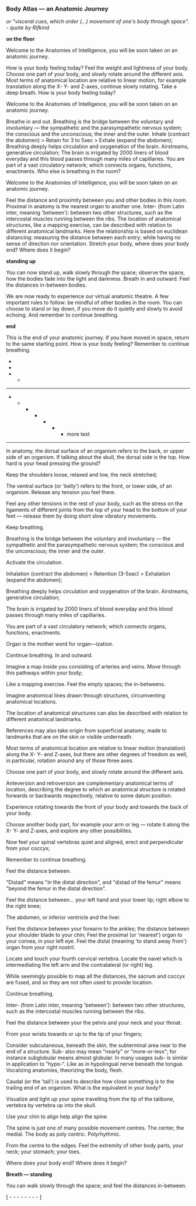 ### Body Atlas — an Anatomic Journey 
_or "visceral cues, which order (...) movement of one's body through space". - quote by Rifkind_

__on the floor__

Welcome to the Anatomies of Intelligence, you will be soon taken on an anatomic journey.

How is your body feeling today? Feel the weight and lightness of your body. Choose one part of your body, and slowly rotate around the different axis. Most terms of anatomical location are relative to linear motion, for example translation along the X- Y- and Z-axes, continue slowly rotating. Take a deep breath. How is your body feeling today?

Welcome to the Anatomies of Intelligence, you will be soon taken on an anatomic journey.

Breathe in and out. Breathing is the bridge between the voluntary and involuntary — the sympathetic and the parasympathetic nervous system; the conscious and the unconscious; the inner and the outer. Inhale (contract the abdomen) > Retain for 3 to 5sec > Exhale (expand the abdomen); Breathing deeply helps circulation and oxygenation of the brain. Airstreams, generative circulation; The brain is irrigated by 2000 liners of blood everyday and this blood passes through many miles of capillaries. You are part of a vast circulatory network; which connects organs, functions, enactments. Who else is breathing in the room?

Welcome to the Anatomies of Intelligence, you will be soon taken on an anatomic journey.

Feel the distance and proximity between you and other bodies in this room. Proximal in anatomy is the nearest organ to another one. Inter- (from Latin inter, meaning 'between'): between two other structures, such as the intercostal muscles running between the ribs. The location of anatomical structures, like a mapping exercise, can be described with relation to different anatomical landmarks. Here the relationship is based on euclidean distancing: measuring the distance between each entry; while having no sense of direction nor orientation. Stretch your body, where does your body end? Where does it begin?

__standing up__

You can now stand up, walk slowly through the space; observe the space, how the bodies fade into the light and darkness. Breath in and outward. Feel the distances in-between bodies. 

We are now ready to experience our virtual anatomic theatre. A few important rules to follow: be mindful of other bodies in the room. You can choose to stand or lay down, if you move do it quietly and slowly to avoid echoing. And remember to continue breathing.


__end__

This is the end of your anatomic journey. If you have moved in space, return to the same starting point. How is your body feeling? Remember to continue breathing. 

- 
- 
- - 
- - - -
- - - - - - - more text 
- - - - - - - - - - - - - -

In anatomy, the dorsal surface of an organism refers to the back, or upper side of an organism. If talking about the skull, the dorsal side is the top. How hard is your head pressing the ground?

Keep the shoulders loose, relaxed and low, the neck stretched; 

The ventral surface (or 'belly') refers to the front, or lower side, of an organism. Release any tension you feel there.

Feel any other tensions in the rest of your body, such as the stress on the ligaments of different joints from the top of your head to the bottom of your feet — release them by doing short slow vibratory movements.

Keep breathing.

Breathing is the bridge between the voluntary and involuntary — the sympathetic and the parasympathetic nervous system; the conscious and the unconscious; the inner and the outer.

Activate the circulation.

Inhalation (contract the abdomen) > Retention (3-5sec) > Exhalation (expand the abdomen);

Breathing deeply helps circulation and oxygenation of the brain. Airstreams, generative circulation;

The brain is irrigated by 2000 liners of blood everyday and this blood passes through many miles of capillaries.

You are part of a vast circulatory network; which connects organs, functions, enactments.

Organ is the mother word for organ—ization. 

Continue breathing. In and outward.

Imagine a map inside you consisting of arteries and veins. Move through this pathways within your body; 

Like a mapping exercise. Feel the empty spaces; the in-betweens.

Imagine anatomical lines drawn through structures, circumventing anatomical locations. 

The location of anatomical structures can also be described with relation to different anatomical landmarks.

References may also take origin from superficial anatomy, made to landmarks that are on the skin or visible underneath. 

Most terms of anatomical location are relative to linear motion (translation) along the X- Y- and Z-axes, but there are other degrees of freedom as well, in particular, rotation around any of those three axes. 

Choose one part of your body, and slowly rotate around the different axis. 

Anteversion and retroversion are complementary anatomical terms of location, describing the degree to which an anatomical structure is rotated forwards or backwards respectively, relative to some datum position. 

Experience rotating towards the front of your body and towards the back of your body. 

Choose another body part, for example your arm or leg — rotate it along the X- Y- and Z-axes, and explore any other possibilites.

Now feel your spinal vertebras quiet and aligned, erect and perpendicular from your coccyx;

Remember to continue breathing.

Feel the distance between. 

“Distad" means "in the distal direction", and "distad of the femur" means "beyond the femur in the distal direction". 

Feel the distance between… your left hand and your lower lip; right elbow to the right knee;

The abdomen, or inferior ventricle and the liver.

Feel the distance between your forearm to the ankles; the distance between your shoulder blade to your chin; 
Feel the proximal (or 'nearest') organ to your cornea, in your left eye.
Feel the distal (meaning 'to stand away from') organ from your right nostril.

Locate and touch your fourth cervical vertebra.
Locate the navel which is intermediating the left arm and the contralateral (or right) leg. 

While seemingly possible to map all the distances, the sacrum and coccyx are fused, and so they are not often used to provide location.

Continue breathing.

Inter- (from Latin inter, meaning 'between'): between two other structures, such as the intercostal muscles running between the ribs.

Feel the distance between your the pelvis and your neck and your throat.

From your wrists towards or up to the tip of your fingers;

Consider subcutaneous, beneath the skin, the subterminal area near to the end of a structure. Sub- also may mean "nearly" or "more-or-less"; for instance subglobular means almost globular. In many usages sub- is similar in application to "hypo-“. Like as in hypolingual nerve beneath the tongue. Vocalizing anatomies, theorizing the body, flesh.

Caudal (or the 'tail') is used to describe how close something is to the trailing end of an organism. What is the equivalent in your body?

Visualize and light up your spine travelling from the tip of the tailbone, vertebra by vertebra up into the skull.

Use your chin to align help align the spine. 

The spine is just one of many possible movement centres. The center, the medial. The body as poly centric. Polyrhythmic.

From the centre to the edges. Feel the extremity of other body parts, your neck; your stomach; your toes.

Where does your body end? Where does it begin?

__Breath — standing__

You can walk slowly through the space; and feel the distances in-between.


[ - - - - - - - - ]
